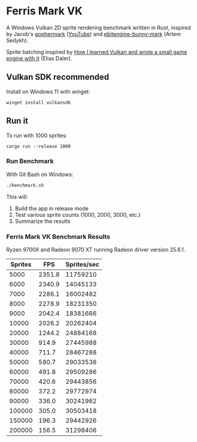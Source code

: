 # Ferris Mark VK

A Windows Vulkan 2D sprite rendering benchmark written in Rust, inspired by Jacob's [gophermark](https://github.com/unitoftime/experiments/tree/master/gophermark) ([YouTube](https://www.youtube.com/watch?v=ZuVyxnpMZO4))
and [ebitengine-bunny-mark](https://github.com/sedyh/ebitengine-bunny-mark) (Artem Sedykh).

Sprite batching inspired by [How I learned Vulkan and wrote a small game engine with it](https://edw.is/learning-vulkan/#drawing-many-sprites) (Elias Daler).

## Vulkan SDK recommended

Install on Windows 11 with winget:

```
winget install vulkansdk
```

## Run it

To run with 1000 sprites:

```
cargo run --release 1000
```

### Run Benchmark

With Git Bash on Windows:

```bash
./benchmark.sh
```

This will:
1. Build the app in release mode
2. Test various sprite counts (1000, 2000, 3000, etc.)
3. Summarize the results

### Ferris Mark VK Benchmark Results

Ryzen 9700X and Radeon 9070 XT running Radeon driver version 25.6.1.

Sprites | FPS     | Sprites/sec
--------|---------|------------
   5000 |  2351.8 | 11759210
   6000 |  2340.9 | 14045133
   7000 |  2286.1 | 16002482
   8000 |  2278.9 | 18231350
   9000 |  2042.4 | 18381666
  10000 |  2026.2 | 20262404
  20000 |  1244.2 | 24884168
  30000 |   914.9 | 27445988
  40000 |   711.7 | 28467288
  50000 |   580.7 | 29033536
  60000 |   491.8 | 29509286
  70000 |   420.6 | 29443856
  80000 |   372.2 | 29772974
  90000 |   336.0 | 30241962
 100000 |   305.0 | 30503418
 150000 |   196.3 | 29442926
 200000 |   156.5 | 31298406
